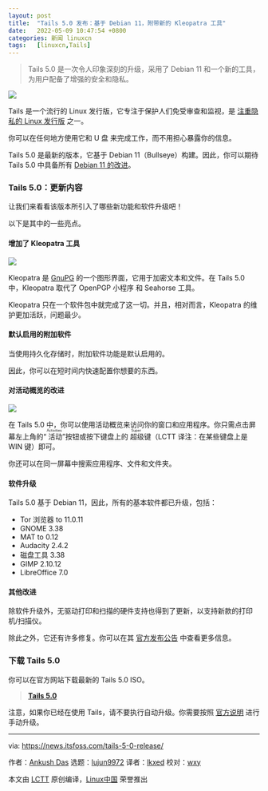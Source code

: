 ```yaml
---
layout: post
title:	"Tails 5.0 发布：基于 Debian 11，附带新的 Kleopatra 工具"
date:	2022-05-09 10:47:54 +0800 
categories:	新闻 linuxcn 
tags:	[linuxcn,Tails]
---
```




> 
> Tails 5.0 是一次令人印象深刻的升级，采用了 Debian 11 和一个新的工具，为用户配备了增强的安全和隐私。
> 
> 
> 


![](/Asserts/Images//attachment/album/202205/09/104755mug130mz0ouu9gxq.jpg)


Tails 是一个流行的 Linux 发行版，它专注于保护人们免受审查和监视，是 [注重隐私的 Linux 发行版](https://itsfoss.com/privacy-focused-linux-distributions/) 之一。


你可以在任何地方使用它和 U 盘 来完成工作，而不用担心暴露你的信息。


Tails 5.0 是最新的版本，它基于 Debian 11（Bullseye）构建。因此，你可以期待 Tails 5.0 中具备所有 [Debian 11 的改进](https://news.itsfoss.com/debian-11-feature/)。


### Tails 5.0：更新内容


让我们来看看该版本所引入了哪些新功能和软件升级吧！


以下是其中的一些亮点。


#### 增加了 Kleopatra 工具


![](/Asserts/Images//attachment/album/202205/09/104755ccjzioon3zaph4ss.png)


Kleopatra 是 [GnuPG](https://www.gnupg.org/) 的一个图形界面，它用于加密文本和文件。在 Tails 5.0 中，Kleopatra 取代了 OpenPGP 小程序 和 Seahorse 工具。


Kleopatra 只在一个软件包中就完成了这一切。并且，相对而言，Kleopatra 的维护更加活跃，问题最少。


#### 默认启用的附加软件


当使用持久化存储时，附加软件功能是默认启用的。


因此，你可以在短时间内快速配置你想要的东西。


#### 对活动概览的改进


![](/Asserts/Images//attachment/album/202205/09/104756do4oooxkdqdvqxve.png)


在 Tails 5.0 中，你可以使用活动概览来访问你的窗口和应用程序。你只需点击屏幕左上角的“<ruby> 活动 <rt>  Activities </rt></ruby>”按钮或按下键盘上的<ruby> 超级 <rt>  Super </rt></ruby>键（LCTT 译注：在某些键盘上是 WIN 键）即可。


你还可以在同一屏幕中搜索应用程序、文件和文件夹。


#### 软件升级


Tails 5.0 基于 Debian 11，因此，所有的基本软件都已升级，包括：


* Tor 浏览器 to 11.0.11
* GNOME 3.38
* MAT to 0.12
* Audacity 2.4.2
* 磁盘工具 3.38
* GIMP 2.10.12
* LibreOffice 7.0


#### 其他改进


除软件升级外，无驱动打印和扫描的硬件支持也得到了更新，以支持新款的打印机/扫描仪。


除此之外，它还有许多修复。你可以在其 [官方发布公告](https://tails.boum.org/news/version_5.0/index.en.html) 中查看更多信息。


### 下载 Tails 5.0


你可以在官方网站下载最新的 Tails 5.0 ISO。



> 
> **[Tails 5.0](https://tails.boum.org/install/index.en.html)**
> 
> 
> 


注意，如果你已经在使用 Tails，请不要执行自动升级。你需要按照 [官方说明](https://tails.boum.org/doc/upgrade/index.en.html#manual) 进行手动升级。




---


via: <https://news.itsfoss.com/tails-5-0-release/>


作者：[Ankush Das](https://news.itsfoss.com/author/ankush/) 选题：[lujun9972](https://github.com/lujun9972) 译者：[lkxed](https://github.com/lkxed) 校对：[wxy](https://github.com/wxy)


本文由 [LCTT](https://github.com/LCTT/TranslateProject) 原创编译，[Linux中国](https://linux.cn/) 荣誉推出
